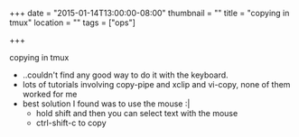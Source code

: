 +++
date = "2015-01-14T13:00:00-08:00"
thumbnail = ""
title = "copying in tmux"
location = ""
tags = ["ops"]

+++

copying in tmux

* ..couldn't find any good way to do it with the keyboard.
* lots of tutorials involving copy-pipe and xclip and vi-copy, none of them worked for me
* best solution I found was to use the mouse :|
  * hold shift and then you can select text with the mouse
  * ctrl-shift-c to copy
